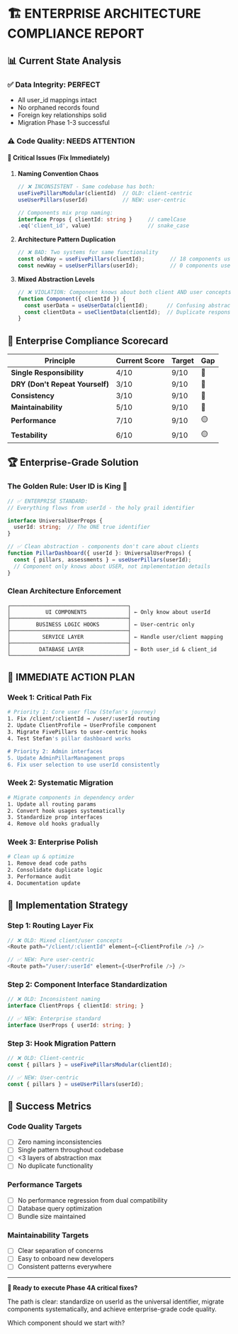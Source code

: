 # 🏗️ ENTERPRISE ARCHITECTURE COMPLIANCE REPORT

## 📊 Current State Analysis

### ✅ **Data Integrity: PERFECT**
- All user_id mappings intact
- No orphaned records found  
- Foreign key relationships solid
- Migration Phase 1-3 successful

### ⚠️ **Code Quality: NEEDS ATTENTION**

#### 🚨 Critical Issues (Fix Immediately)
1. **Naming Convention Chaos**
   ```typescript
   // ❌ INCONSISTENT - Same codebase has both:
   useFivePillarsModular(clientId)  // OLD: client-centric
   useUserPillars(userId)           // NEW: user-centric
   
   // Components mix prop naming:
   interface Props { clientId: string }     // camelCase
   .eq('client_id', value)                  // snake_case
   ```

2. **Architecture Pattern Duplication**
   ```typescript
   // ❌ BAD: Two systems for same functionality
   const oldWay = useFivePillars(clientId);        // 18 components use this
   const newWay = useUserPillars(userId);          // 0 components use this yet
   ```

3. **Mixed Abstraction Levels**
   ```typescript
   // ❌ VIOLATION: Component knows about both client AND user concepts
   function Component({ clientId }) {
     const userData = useUserData(clientId);      // Confusing abstraction
     const clientData = useClientData(clientId);  // Duplicate responsibility
   }
   ```

## 🎯 **Enterprise Compliance Scorecard**

| Principle | Current Score | Target | Gap |
|-----------|---------------|---------|-----|
| **Single Responsibility** | 4/10 | 9/10 | 🔴 |
| **DRY (Don't Repeat Yourself)** | 3/10 | 9/10 | 🔴 |
| **Consistency** | 3/10 | 9/10 | 🔴 |
| **Maintainability** | 5/10 | 9/10 | 🔴 |
| **Performance** | 7/10 | 9/10 | 🟡 |
| **Testability** | 6/10 | 9/10 | 🟡 |

## 🏆 **Enterprise-Grade Solution**

### **The Golden Rule: User ID is King** 👑
```typescript
// ✅ ENTERPRISE STANDARD:
// Everything flows from userId - the holy grail identifier

interface UniversalUserProps {
  userId: string;  // The ONE true identifier
}

// ✅ Clean abstraction - components don't care about clients
function PillarDashboard({ userId }: UniversalUserProps) {
  const { pillars, assessments } = useUserPillars(userId);
  // Component only knows about USER, not implementation details
}
```

### **Clean Architecture Enforcement**
```
┌─────────────────────────────────────┐
│           UI COMPONENTS             │ ← Only know about userId
├─────────────────────────────────────┤
│        BUSINESS LOGIC HOOKS         │ ← User-centric only
├─────────────────────────────────────┤ 
│          SERVICE LAYER              │ ← Handle user/client mapping
├─────────────────────────────────────┤
│         DATABASE LAYER              │ ← Both user_id & client_id
└─────────────────────────────────────┘
```

## 🚀 **IMMEDIATE ACTION PLAN**

### **Week 1: Critical Path Fix** 
```bash
# Priority 1: Core user flow (Stefan's journey)
1. Fix /client/:clientId → /user/:userId routing
2. Update ClientProfile → UserProfile component  
3. Migrate FivePillars to user-centric hooks
4. Test Stefan's pillar dashboard works

# Priority 2: Admin interfaces
5. Update AdminPillarManagement props
6. Fix user selection to use userId consistently
```

### **Week 2: Systematic Migration**
```bash
# Migrate components in dependency order
1. Update all routing params
2. Convert hook usages systematically  
3. Standardize prop interfaces
4. Remove old hooks gradually
```

### **Week 3: Enterprise Polish**
```bash
# Clean up & optimize
1. Remove dead code paths
2. Consolidate duplicate logic
3. Performance audit
4. Documentation update
```

## 🔧 **Implementation Strategy**

### **Step 1: Routing Layer Fix**
```typescript
// ❌ OLD: Mixed client/user concepts
<Route path="/client/:clientId" element={<ClientProfile />} />

// ✅ NEW: Pure user-centric
<Route path="/user/:userId" element={<UserProfile />} />
```

### **Step 2: Component Interface Standardization**  
```typescript
// ❌ OLD: Inconsistent naming
interface ClientProps { clientId: string; }

// ✅ NEW: Enterprise standard
interface UserProps { userId: string; }
```

### **Step 3: Hook Migration Pattern**
```typescript
// ❌ OLD: Client-centric
const { pillars } = useFivePillarsModular(clientId);

// ✅ NEW: User-centric  
const { pillars } = useUserPillars(userId);
```

## 🎯 **Success Metrics**

### **Code Quality Targets**
- [ ] Zero naming inconsistencies
- [ ] Single pattern throughout codebase  
- [ ] <3 layers of abstraction max
- [ ] No duplicate functionality

### **Performance Targets**
- [ ] No performance regression from dual compatibility
- [ ] Database query optimization
- [ ] Bundle size maintained

### **Maintainability Targets**
- [ ] Clear separation of concerns
- [ ] Easy to onboard new developers
- [ ] Consistent patterns everywhere

---

**🚀 Ready to execute Phase 4A critical fixes?**

The path is clear: standardize on userId as the universal identifier, migrate components systematically, and achieve enterprise-grade code quality.

Which component should we start with?